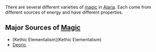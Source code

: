 There are several different varieties of [magic](Magic) in [Alaria](Alaria). Each come from different sources of energy and have different properties.

## Major Sources of [Magic](Magic)
- [Kethic Elementalism](Kethic Elementalism)
- [Deoric](Deoric)